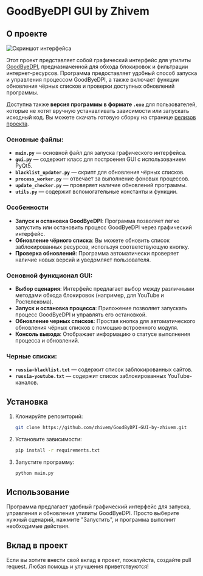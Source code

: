 # GoodByeDPI GUI by Zhivem

## О проекте

![Скриншот интерфейса](https://github.com/user-attachments/assets/1e4b6864-057f-43bc-ad93-44169e3ffab9)


Этот проект представляет собой графический интерфейс для утилиты [GoodByeDPI](https://github.com/ValdikSS/GoodbyeDPI/releases), предназначенной для обхода блокировок и фильтрации интернет-ресурсов. Программа предоставляет удобный способ запуска и управления процессом GoodByeDPI, а также включает функции обновления чёрных списков и проверки доступных обновлений программы.

Доступна также **версия программы в формате `.exe`** для пользователей, которые не хотят вручную устанавливать зависимости или запускать исходный код. Вы можете скачать готовую сборку на странице [релизов проекта](https://github.com/zhivem/GoodByDPI-GUI-by-zhivem/releases).

### Основные файлы:

- **`main.py`** — основной файл для запуска графического интерфейса.
- **`gui.py`** — содержит класс для построения GUI с использованием PyQt5.
- **`blacklist_updater.py`** — скрипт для обновления чёрных списков.
- **`process_worker.py`** — отвечает за выполнение фоновых процессов.
- **`update_checker.py`** — проверяет наличие обновлений программы.
- **`utils.py`** — содержит вспомогательные константы и функции.

### Особенности

- **Запуск и остановка GoodByeDPI**: Программа позволяет легко запустить или остановить процесс GoodByeDPI через графический интерфейс.
- **Обновление чёрного списка**: Вы можете обновить список заблокированных ресурсов, используя соответствующую кнопку.
- **Проверка обновлений**: Программа автоматически проверяет наличие новых версий и уведомляет пользователя.

### Основной функционал GUI:

- **Выбор сценария**: Интерфейс предлагает выбор между различными методами обхода блокировок (например, для YouTube и Ростелекома).
- **Запуск и остановка процесса**: Приложение позволяет запускать процесс GoodByeDPI и управлять его остановкой.
- **Обновление черных списков**: Простая кнопка для автоматического обновления чёрных списков с помощью встроенного модуля.
- **Консоль вывода**: Отображает информацию о статусе выполнения процесса и обновлений.

### Черные списки:

- **`russia-blacklist.txt`** — содержит список заблокированных сайтов.
- **`russia-youtube.txt`** — содержит список заблокированных YouTube-каналов.

## Установка

1. Клонируйте репозиторий:

    ```bash
    git clone https://github.com/zhivem/GoodByDPI-GUI-by-zhivem.git
    ```

2. Установите зависимости:

    ```bash
    pip install -r requirements.txt
    ```

3. Запустите программу:

    ```bash
    python main.py
    ```

## Использование

Программа предлагает удобный графический интерфейс для запуска, управления и обновления утилиты GoodByeDPI. Просто выберите нужный сценарий, нажмите "Запустить", и программа выполнит необходимые действия.

## Вклад в проект

Если вы хотите внести свой вклад в проект, пожалуйста, создайте pull request. Любая помощь и улучшения приветствуются!
